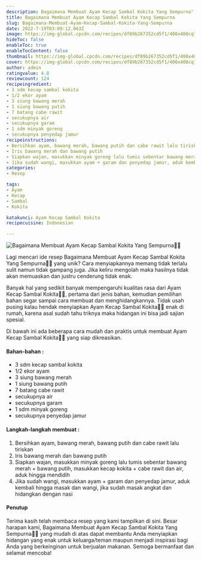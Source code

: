 ```yaml
---
description: Bagaimana Membuat Ayam Kecap Sambal Kokita Yang Sempurna"
title: Bagaimana Membuat Ayam Kecap Sambal Kokita Yang Sempurna
slug: Bagaimana-Membuat-Ayam-Kecap-Sambal-Kokita-Yang-Sempurna
date: 2022-7-19T03:09:12.063Z
image: https://img-global.cpcdn.com/recipes/df89b267352cd5f1/400x400cq70/photo.jpg
hideToc: false
enableToc: true
enableTocContent: false
thumbnail: https://img-global.cpcdn.com/recipes/df89b267352cd5f1/400x400cq70/photo.jpg
cover: https://img-global.cpcdn.com/recipes/df89b267352cd5f1/400x400cq70/photo.jpg
author: admin
ratingvalue: 4.8
reviewcount: 124
recipeingredient:
- 3 sdm kecap sambal kokita
- 1/2 ekor ayam
- 3 siung bawang merah
- 1 siung bawang putih
- 7 batang cabe rawit
- secukupnya air
- secukupnya garam
- 1 sdm minyak goreng
- secukupnya penyedap jamur
recipeinstructions:
- Bersihkan ayam, bawang merah, bawang putih dan cabe rawit lalu tiriskan
- Iris bawang merah dan bawang putih
- Siapkan wajan, masukkan minyak goreng lalu tumis sebentar bawang merah + bawang putih, masukkan kecap kokita + cabe rawit dan air, aduk hingga mendidih
- Jika sudah wangi, masukkan ayam + garam dan penyedap jamur, aduk kembali hingga masak dan wangi, jika sudah masak angkat dan hidangkan dengan nasi
categories:
- Resep

tags:
- Ayam
- Kecap
- Sambal
- Kokita

katakunci: Ayam Kecap Sambal Kokita
recipecuisine: Indonesian

---
```


![Bagaimana Membuat Ayam Kecap Sambal Kokita Yang Sempurna👩‍🍳](https://img-global.cpcdn.com/recipes/df89b267352cd5f1/400x400cq70/photo.jpg)

Lagi mencari ide resep Bagaimana Membuat Ayam Kecap Sambal Kokita Yang Sempurna👩‍🍳 yang unik? Cara menyiapkannya memang tidak terlalu sulit namun tidak gampang juga. Jika keliru mengolah maka hasilnya tidak akan memuaskan dan justru cenderung tidak enak.

Banyak hal yang sedikit banyak mempengaruhi kualitas rasa dari Ayam Kecap Sambal Kokita👩‍🍳, pertama dari jenis bahan, kemudian pemilihan bahan segar sampai cara membuat dan menghidangkannya. Tidak usah pusing kalau hendak menyiapkan Ayam Kecap Sambal Kokita👩‍🍳 enak di rumah, karena asal sudah tahu triknya maka hidangan ini bisa jadi sajian spesial.

Di bawah ini ada beberapa cara mudah dan praktis untuk membuat Ayam Kecap Sambal Kokita👩‍🍳 yang siap dikreasikan.

<!--inarticleads1-->

#### Bahan-bahan :

- 3 sdm kecap sambal kokita
- 1/2 ekor ayam
- 3 siung bawang merah
- 1 siung bawang putih
- 7 batang cabe rawit
- secukupnya air
- secukupnya garam
- 1 sdm minyak goreng
- secukupnya penyedap jamur

<!--inarticleads2-->

#### Langkah-langkah membuat :

1. Bersihkan ayam, bawang merah, bawang putih dan cabe rawit lalu tiriskan
1. Iris bawang merah dan bawang putih
1. Siapkan wajan, masukkan minyak goreng lalu tumis sebentar bawang merah + bawang putih, masukkan kecap kokita + cabe rawit dan air, aduk hingga mendidih
1. Jika sudah wangi, masukkan ayam + garam dan penyedap jamur, aduk kembali hingga masak dan wangi, jika sudah masak angkat dan hidangkan dengan nasi

#### Penutup

Terima kasih telah membaca resep yang kami tampilkan di sini. Besar harapan kami, Bagaimana Membuat Ayam Kecap Sambal Kokita Yang Sempurna👩‍🍳 yang mudah di atas dapat membantu Anda menyiapkan hidangan yang enak untuk keluarga/teman maupun menjadi inspirasi bagi Anda yang berkeinginan untuk berjualan makanan. Semoga bermanfaat dan selamat mencoba!
